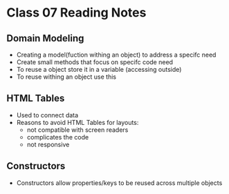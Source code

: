 # Class 07 Reading Notes

## Domain Modeling

- Creating a model(fuction withing an object) to address a specifc need
- Create small methods that focus on specifc code need
- To reuse a object store it in a variable (accessing outside)
- To reuse withing an object use this

## HTML Tables

- Used to connect data
- Reasons to avoid HTML Tables for layouts:
  - not compatible with screen readers
  - complicates the code
  - not responsive

## Constructors

- Constructors allow properties/keys to be reused across multiple objects
